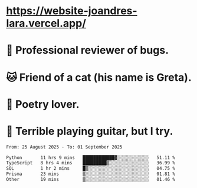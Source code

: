 # https://website-joandres-lara.vercel.app/
# 🐛 Professional reviewer of bugs.
# 🐱 Friend of a cat (his name is Greta).
# 📜 Poetry lover.
# 🎸 Terrible playing guitar, but I try.

<!--START_SECTION:waka-->

```txt
From: 25 August 2025 - To: 01 September 2025

Python       11 hrs 9 mins   ████████████▓░░░░░░░░░░░░   51.11 %
TypeScript   8 hrs 4 mins    █████████▒░░░░░░░░░░░░░░░   36.99 %
SQL          1 hr 2 mins     █▒░░░░░░░░░░░░░░░░░░░░░░░   04.75 %
Prisma       23 mins         ▒░░░░░░░░░░░░░░░░░░░░░░░░   01.81 %
Other        19 mins         ▒░░░░░░░░░░░░░░░░░░░░░░░░   01.46 %
```

<!--END_SECTION:waka-->
